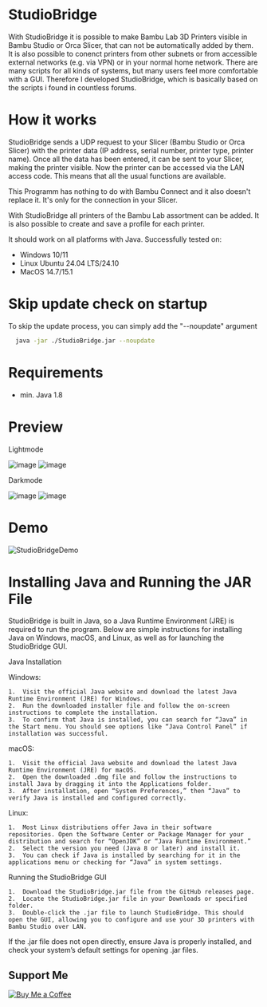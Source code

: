 # StudioBridge

With StudioBridge it is possible to make Bambu Lab 3D Printers visible in Bambu Studio or Orca Slicer, that can not be automatically added by them.  
It is also possible to conenct printers from other subnets or from accessible external networks (e.g. via VPN) or in your normal home network.
There are many scripts for all kinds of systems, but many users feel more comfortable with a GUI. Therefore I developed StudioBridge, which is basically based on the scripts i found in countless forums.

# How it works
StudioBridge sends a UDP request to your Slicer (Bambu Studio or Orca Slicer) with the printer data (IP address, serial number, printer type, printer name).
Once all the data has been entered, it can be sent to your Slicer, making the printer visible. Now the printer can be accessed via the LAN access code. This means that all the usual functions are available.

This Programm has nothing to do with Bambu Connect and it also doesn't replace it. It's only for the connection in your Slicer.

With StudioBridge all printers of the Bambu Lab assortment can be added. It is also possible to create and save a profile for each printer.

It should work on all platforms with Java.
Successfully tested on:
- Windows 10/11
- Linux Ubuntu 24.04 LTS/24.10
- MacOS 14.7/15.1

# Skip update check on startup
To skip the update process, you can simply add the "--noupdate" argument
```bash
  java -jar ./StudioBridge.jar --noupdate
```

# Requirements
- min. Java 1.8

# Preview
Lightmode

![image](https://github.com/user-attachments/assets/c7e1ac4c-47da-4d14-9214-1cc2d14e23a0) ![image](https://github.com/user-attachments/assets/02de45f4-6833-4ba3-9153-ecb579104f77)

Darkmode

![image](https://github.com/user-attachments/assets/215f3f50-676c-4d53-805c-7010c3879ecd) ![image](https://github.com/user-attachments/assets/a958b601-67c7-4de7-bbbf-c0678b7c1930)


# Demo

![StudioBridgeDemo](https://github.com/user-attachments/assets/e5e197ab-54bf-4a6d-bc40-dd46607597f8)

# Installing Java and Running the JAR File

StudioBridge is built in Java, so a Java Runtime Environment (JRE) is required to run the program. Below are simple instructions for installing Java on Windows, macOS, and Linux, as well as for launching the StudioBridge GUI.

Java Installation

Windows:

	1.	Visit the official Java website and download the latest Java Runtime Environment (JRE) for Windows.
	2.	Run the downloaded installer file and follow the on-screen instructions to complete the installation.
	3.	To confirm that Java is installed, you can search for “Java” in the Start menu. You should see options like “Java Control Panel” if installation was successful.

macOS:

	1.	Visit the official Java website and download the latest Java Runtime Environment (JRE) for macOS.
	2.	Open the downloaded .dmg file and follow the instructions to install Java by dragging it into the Applications folder.
	3.	After installation, open “System Preferences,” then “Java” to verify Java is installed and configured correctly.

Linux:

	1.	Most Linux distributions offer Java in their software repositories. Open the Software Center or Package Manager for your distribution and search for “OpenJDK” or “Java Runtime Environment.”
	2.	Select the version you need (Java 8 or later) and install it.
	3.	You can check if Java is installed by searching for it in the applications menu or checking for “Java” in system settings.

Running the StudioBridge GUI

	1.	Download the StudioBridge.jar file from the GitHub releases page.
	2.	Locate the StudioBridge.jar file in your Downloads or specified folder.
	3.	Double-click the .jar file to launch StudioBridge. This should open the GUI, allowing you to configure and use your 3D printers with Bambu Studio over LAN.

If the .jar file does not open directly, ensure Java is properly installed, and check your system’s default settings for opening .jar files.

## Support Me
[![Buy Me a Coffee](https://cdn.buymeacoffee.com/buttons/v2/default-yellow.png)](https://www.buymeacoffee.com/Rdiger36)
